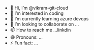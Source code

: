 - 👋 Hi, I’m @vikram-git-cloud
- 👀 I’m interested in coding
- 🌱 I’m currently learning azure devops
- 💞️ I’m looking to collaborate on ...
- 📫 How to reach me ...linkdin
- 😄 Pronouns: ...
- ⚡ Fun fact: ...

<!---
vikram-git-cloud/vikram-git-cloud is a ✨ special ✨ repository because its `README.md` (this file) appears on your GitHub profile.
You can click the Preview link to take a look at your changes.
--->
